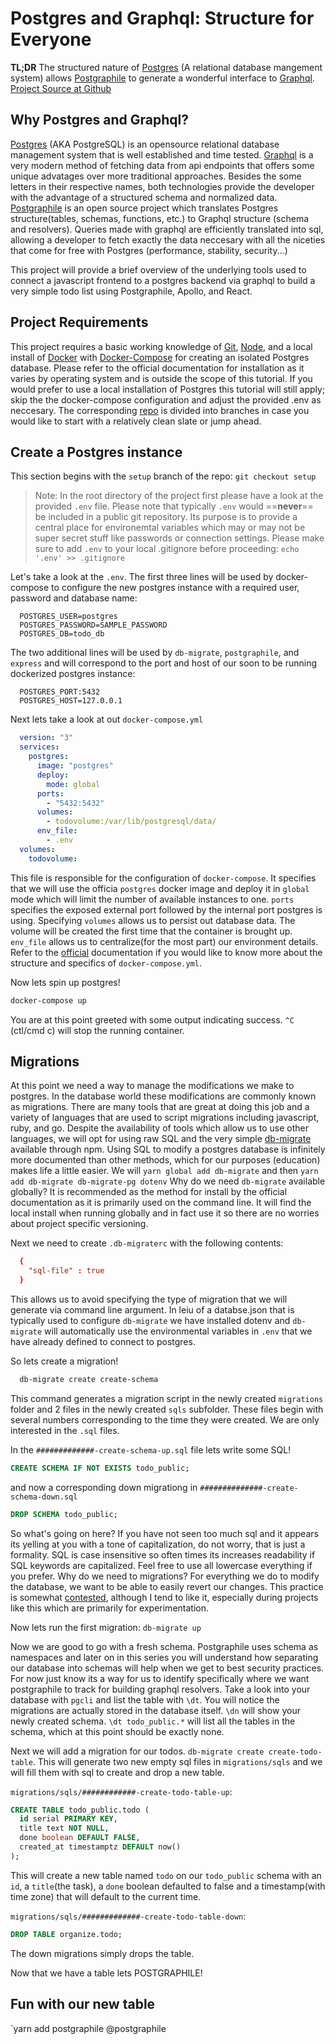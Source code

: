# Postgres and Graphql: Structure for Everyone
  
  **TL;DR** The structured nature of [Postgres][postgres] (A relational database mangement system) allows [Postgraphile][postgraphile] to generate a wonderful interface to [Graphql][graphql]. [Project Source at Github][source]
  
  [source]:<https://github.com/dkkloimwieder/postgraphile-pubsub-todo>
  [postgres]:<https://www.postgresql.org/>
  [postgraphile]:<https://www.graphile.org/postgraphile/>
  [graphql]:<https://graphql.org/>

## Why Postgres and Graphql?

[Postgres][postgres] (AKA PostgreSQL) is an opensource relational database management system that is well established and time tested. [Graphql][graphql] is a very modern method of fetching data from api endpoints that offers some unique advatages over more traditional approaches. Besides the some letters in their respective names, both technologies provide the developer with the advantage of a structured schema and normalized data. [Postgraphile][postgraphile] is an open source project which translates Postgres structure(tables, schemas, functions, etc.) to Graphql structure (schema and resolvers). Queries made with graphql are efficiently translated into sql, allowing a developer to fetch exactly the data neccesary with all the niceties that come for free with Postgres (performance, stability, security...)

This project will provide a brief overview of the underlying tools used to connect a javascript frontend to a postgres backend via graphql to build a very simple todo list using Postgraphile, Apollo, and React.

## Project Requirements

This project requires a basic working knowledge of [Git][git], [Node][node], and a local install of [Docker][docker] with [Docker-Compose][docker-compose] for creating an isolated Postgres database. Please refer to the official documentation for installation as it varies by operating system and is outside the scope of this tutorial. If you would prefer to use a local installation of Postgres this tutorial will still apply; skip the the docker-compose configuration and adjust the provided .env as neccesary. The corresponding [repo][source] is divided into branches in case you would like to start with a relatively clean slate or jump ahead.

[git]:<https://git-scm.com/>
[node]:<https://nodejs.org/en/>
[docker]:<https://www.docker.com/>
[docker-compose]:<https://docs.docker.com/compose/>

## Create a Postgres instance

This section begins with the `setup` branch of the repo: `git checkout setup`

>Note: In the root directory of the project first please have a look at the provided `.env` file.  Please note that typically `.env` would ==**never**== be included in a public git repository. Its purpose is to provide a central place for environemtal variables which may or may not be super secret stuff like passwords or connection settings. Please make sure to add `.env` to your local .gitignore before proceeding: ` echo '.env' >> .gitignore `

Let's take a look at the `.env`. The first three lines will be used by docker-compose to configure the new postgres instance with a required user, password and database name:

```.env
  POSTGRES_USER=postgres
  POSTGRES_PASSWORD=SAMPLE_PASSWORD
  POSTGRES_DB=todo_db
```

The two additional lines will be used by `db-migrate`, `postgraphile`, and `express` and will correspond to the port and host of our soon to be running dockerized postgres instance:

```.env
  POSTGRES_PORT:5432
  POSTGRES_HOST=127.0.0.1
```

Next lets take a look at out `docker-compose.yml`

```yml
  version: "3"
  services:
    postgres:
      image: "postgres"
      deploy:
        mode: global
      ports:
        - "5432:5432"
      volumes:
        - todovolume:/var/lib/postgresql/data/
      env_file:
        - .env
  volumes:
    todovolume:
```

This file is responsible for the configuration of `docker-compose`. It specifies that we will use the officia `postgres` docker image and deploy it in `global` mode which will limit the number of available instances to one. `ports` specifies the exposed external port followed by the internal port postgres is using. Specifying `volumes` allows us to persist out database data. The volume will be created the first time that the container is brought up. `env_file` allows us to centralize(for the most part) our environment details. Refer to the [official][docker-compose] documentation if you would like to know more about the structure and specifics of `docker-compose.yml`.

Now lets spin up postgres!

```sh
docker-compose up 
```

You are at this point greeted with some output indicating success. `^C` (ctl/cmd c) will stop the running container.

## Migrations

At this point we need a way to manage the modifications we make to postgres. In the database world these modifications are commonly known as migrations. There are many tools that are great at doing this job and a variety of languages that are used to script migrations including javascript, ruby, and go. Despite the availability of tools which allow us to use other languages, we will opt for using raw SQL and the very simple [db-migrate][db-migrate] available through npm. Using SQL to modify a postgres database is infinitely more documented than other methods, which for our purposes (education) makes life a little easier. We will `yarn global add db-migrate` and then `yarn add db-migrate db-migrate-pg dotenv` Why do we need `db-migrate` available globally? It is recommended as the method for install by the official documentation as it is primarily used on the command line. It will find the local install when running globally and in fact use it so there are no worries about project specific versioning.

[db-migrate]:<https://db-migrate.readthedocs.io/en/latest/>

Next we need to create `.db-migraterc` with the following contents:

```.rc
  {
    "sql-file" : true
  }
```

This allows us to avoid specifying the type of migration that we will generate via command line argument.
In leiu of a databse.json that is typically used to configure `db-migrate` we have installed dotenv and `db-migrate` will automatically use the environmental variables in `.env` that we have already defined to connect to postgres.

So lets create a migration!

```sh
  db-migrate create create-schema
```

This command generates a migration script in the newly created `migrations` folder and 2 files in the newly created `sqls` subfolder. These files begin with several numbers corresponding to the time they were created. We are only interested in the `.sql` files.

In the `#############-create-schema-up.sql` file lets write some SQL!

```sql
CREATE SCHEMA IF NOT EXISTS todo_public;
```

and now a corresponding down migrationg in `##############-create-schema-down.sql`

  ```SQL
  DROP SCHEMA todo_public;
  ```

So what's going on here? If you have not seen too much sql and it appears its yelling at you with a tone of capitalization, do not worry, that is just a formality. SQL is case insensitive so often times its increases readability if SQL keywords are capitalized. Feel free to use all lowercase everything if you prefer. Why do we need to migrations? For everything we do to modify the database, we want to be able to easily revert our changes. This practice is somewhat [contested][stackoverflow-migration], although I tend to like it, especially during projects like this which are primarily for experimentation.

[stackoverflow-migration]:<https://nickcraver.com/blog/2016/05/03/stack-overflow-how-we-do-deployment-2016-edition/#database-migrations>

Now lets run the first migration: `db-migrate up`

Now we are good to go with a fresh schema. Postgraphile uses schema as namespaces and later on in this series you will understand how separating our database into schemas will help when we get to best security practices. For now just know its a way for us to identify specifically where we want postgraphile to track for building graphql resolvers. Take a look into your database with `pgcli` and list the table with `\dt`. You will notice the migrations are actually stored in the database itself. `\dn` will show your newly created schema. `\dt todo_public.*` will list all the tables in the schema, which at this point should be exactly none.

Next we will add a migration for our todos. `db-migrate create create-todo-table`. This will generate two new empty sql files in `migrations/sqls` and we will fill them with sql to create and drop a new table.

`migrations/sqls/############-create-todo-table-up`:

```sql
CREATE TABLE todo_public.todo (
  id serial PRIMARY KEY,
  title text NOT NULL,
  done boolean DEFAULT FALSE,
  created_at timestamptz DEFAULT now()
);
```

This will create a new table named `todo` on our `todo_public` schema with an `id`, a `title`(the task), a `done` boolean defaulted to false and a timestamp(with time zone) that will default to the current time.

`migrations/sqls/#############-create-todo-table-down`:

```sql
DROP TABLE organize.todo;
```

The down migrations simply drops the table.

Now that we have a table lets POSTGRAPHILE!

## Fun with our new table

`yarn add postgraphile @postgraphile
